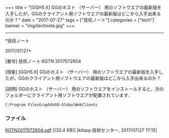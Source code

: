 ﻿+++
title = "[GGH5.X] GGのホスト （サーバー） 用のソフトウエアの最新版を入手したが，GGのクライアント用ソフトウエアの最新版はどこから入手出来るのか？"
date = "2017-07-27"
tags = ["技術ノート"]
categories = ["tech"]
banner = "img/technote.jpg"
+++

-----------------------------------------------------------------------------------------------------------------------------

*技術ノート

2017/07/27*


[番号]
技術ノート KGTN 2017072604

[現象]
[GGH5.X] GGのホスト （サーバー）
用のソフトウエアの最新版を入手したが，GGのクライアント用ソフトウエアの最新版はどこから入手出来るのか？

[説明]
GGのホスト （サーバー）
用のソフトウエアをインストールすると，次のフォルダーにクライアント用ソフトウエアが配置されています．

    C:Program FilesGraphOnGO-GlobalWebClients


### ファイル

 
 


[KGTN2017072604.pdf](http://techreport.kitasp.net/attachments/download/3760/KGTN2017072604.pdf)
 [(33.4 KB)] [kitasp 技術センター, 2017/07/27
17:15]


 


 

